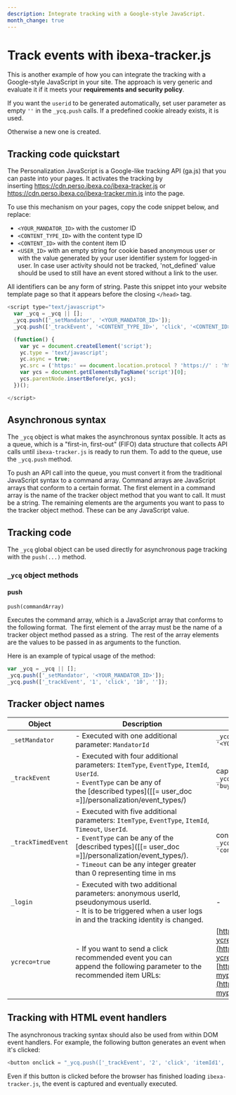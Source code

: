 ```yaml
---
description: Integrate tracking with a Google-style JavaScript.
month_change: true
---
```


# Track events with ibexa-tracker.js

This is another example of how you can integrate the tracking with a Google-style JavaScript in your site.
The approach is very generic and evaluate it if it meets your **requirements and security policy**.

If you want the `userid` to be generated automatically, set user parameter as empty `''` in the `_ycq.push` calls.
If a predefined cookie already exists, it is used.

Otherwise a new one is created.

## Tracking code quickstart

The Personalization JavaScript is a Google-like tracking API (ga.js) that you can paste into your pages.
It activates the tracking by inserting <https://cdn.perso.ibexa.co/ibexa-tracker.js> or <https://cdn.perso.ibexa.co/ibexa-tracker.min.js> into the page.

To use this mechanism on your pages, copy the code snippet below, and replace:

- `<YOUR_MANDATOR_ID>` with the customer ID
- `<CONTENT_TYPE_ID>` with the content type ID
- `<CONTENT_ID>` with the content item ID
- `<USER_ID>` with an empty string for cookie based anonymous user or with the value generated by your user identifier system for logged-in user. In case user activity should not be tracked, 'not_defined' value should be used to still have an event stored without a link to the user.

All identifiers can be any form of string.
Paste this snippet into your website template page so that it appears before the closing `</head>` tag.

``` js
<script type="text/javascript">
  var _ycq = _ycq || [];
  _ycq.push(['_setMandator', '<YOUR_MANDATOR_ID>']);
  _ycq.push(['_trackEvent', '<CONTENT_TYPE_ID>', 'click', '<CONTENT_ID>', '<USER_ID>']);

  (function() {
    var yc = document.createElement('script');
    yc.type = 'text/javascript';
    yc.async = true;
    yc.src = ('https:' == document.location.protocol ? 'https://' : 'http://') + 'cdn.perso.ibexa.co/ibexa-tracker.min.js';
    var ycs = document.getElementsByTagName('script')[0];
    ycs.parentNode.insertBefore(yc, ycs);
  })();

</script>
```

## Asynchronous syntax

The `_ycq` object is what makes the asynchronous syntax possible.
It acts as a queue, which is a "first-in, first-out" (FIFO) data structure that collects API calls until `ibexa-tracker.js` is ready to run them.
To add to the queue, use the `_ycq.push` method.

To push an API call into the queue, you must convert it from the traditional JavaScript syntax to a command array.
Command arrays are JavaScript arrays that conform to a certain format.
The first element in a command array is the name of the tracker object method that you want to call.
It must be a string. The remaining elements are the arguments you want to pass to the tracker object method.
These can be any JavaScript value.

## Tracking code

The `_ycq` global object can be used directly for asynchronous page tracking with the `push(...)` method. 

### `_ycq` object methods

#### push

`push(commandArray)`

Executes the command array, which is a JavaScript array that conforms to the following format. 
The first element of the array must be the name of a tracker object method passed as a string. 
The rest of the array elements are the values to be passed in as arguments to the function. 

Here is an example of typical usage of the method:

``` js
var _ycq = _ycq || [];
_ycq.push(['_setMandator', '<YOUR_MANDATOR_ID>']);
_ycq.push(['_trackEvent', '1', 'click', '10', '']);
```

## Tracker object names

| Object          | Description   | Example |
| --------------- | ------------- | ------ |
| `_setMandator ` | - Executed with one additional parameter: `MandatorId` | `_ycq.push (['_setMandator' , '<YOUR_MANDATOR_ID>']);` |
| `_trackEvent` | - Executed with four additional parameters: `ItemType`, `EventType`, `ItemId`, `UserId`.<br /> - `EventType` can be any of the [described types]([[= user_doc =]]/personalization/event_types/) | capturing an event: `_ycq.push(['_trackEvent', '1', 'buy', '10', '']);` |
| `_trackTimedEvent` | - Executed with five additional parameters: `ItemType`, `EventType`, `ItemId`, `Timeout`, `UserId`.<br /> - `EventType` can be any of the [described types]([[= user_doc =]]/personalization/event_types/).<br /> - `Timeout` can be any integer greater than 0 representing time in ms | consume event sent after 20s: `_ycq.push(['_trackTimedEvent', '1', 'consume', '10', '20000', '']);` |
| `_login` | - Executed with two additional parameters: anonymous userId, pseudonymous userId.<br /> - It is to be triggered when a user logs in and the tracking identity is changed.<br /> | - |
| `ycreco=true` | - If you want to send a click recommended event you can append the following parameter to the recommended item URLs: | [https://mydomain.com/mypage.html?ycreco=true](https://mydomain.com/mypage.html?ycreco=true) or <br />[https://mydomain.com/mypage.html?myparameter=x&ycreco=true](https://mydomain.com/mypage.html?myparameter=x&ycreco=true) |

## Tracking with HTML event handlers

The asynchronous tracking syntax should also be used from within DOM event handlers.
For example, the following button generates an event when it's clicked:

``` js
<button onclick = "_ycq.push(['_trackEvent', '2', 'click', 'itemId1', ''])"/><button>
```

Even if this button is clicked before the browser has finished loading `ibexa-tracker.js`, the event is captured and eventually executed.
